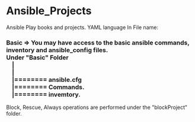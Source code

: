 # Ansible_Projects
Ansible Play books and projects.
YAML language
In File name:
### Basic => You may have access to the basic ansible commands, inventory and ansible_config files.<br>Under "Basic" Folder<br>&#xA0;&#xA0;&#xA0;&#xA0;|<br>&#xA0;&#xA0;&#xA0;&#xA0;|<br>&#xA0;&#xA0;&#xA0;&#xA0;|======== ansible.cfg<br>&#xA0;&#xA0;&#xA0;&#xA0;|======== Commands.<br>&#xA0;&#xA0;&#xA0;&#xA0;|======== invemtory.

Block, Rescue, Always operations are performed under the "blockProject" folder.
